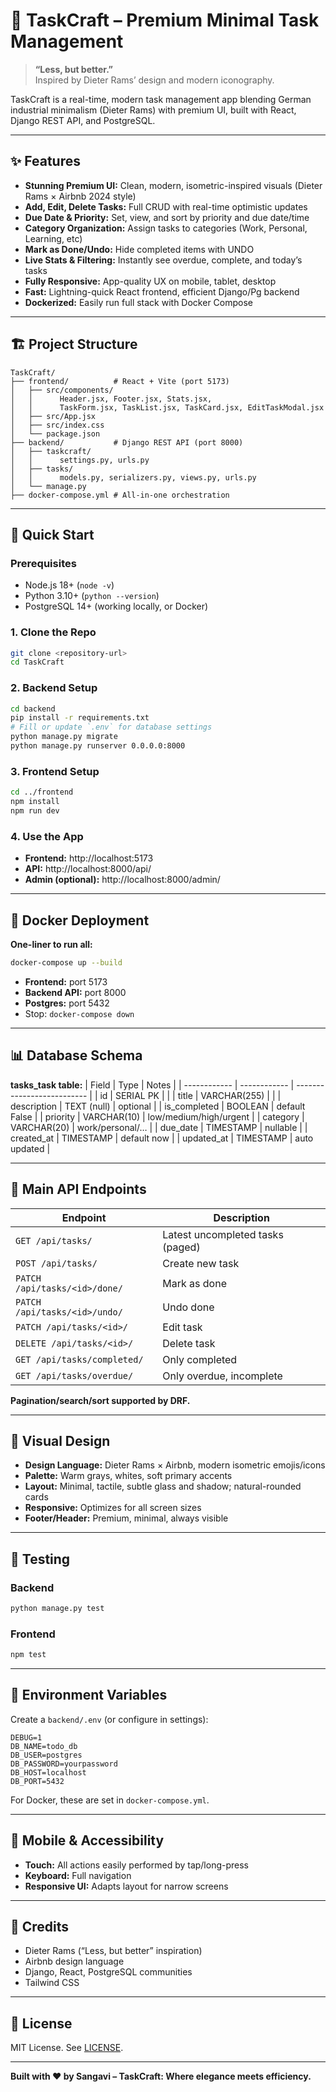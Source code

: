 # 🎯 TaskCraft – Premium Minimal Task Management

> **“Less, but better.”**  
> Inspired by Dieter Rams’ design and modern iconography.

TaskCraft is a real-time, modern task management app blending German industrial minimalism (Dieter Rams) with premium UI, built with React, Django REST API, and PostgreSQL.

---

## ✨ Features

- **Stunning Premium UI:** Clean, modern, isometric-inspired visuals (Dieter Rams × Airbnb 2024 style)
- **Add, Edit, Delete Tasks:** Full CRUD with real-time optimistic updates
- **Due Date & Priority:** Set, view, and sort by priority and due date/time
- **Category Organization:** Assign tasks to categories (Work, Personal, Learning, etc)
- **Mark as Done/Undo:** Hide completed items with UNDO
- **Live Stats & Filtering:** Instantly see overdue, complete, and today’s tasks
- **Fully Responsive:** App-quality UX on mobile, tablet, desktop
- **Fast:** Lightning-quick React frontend, efficient Django/Pg backend
- **Dockerized:** Easily run full stack with Docker Compose

---

## 🏗️ Project Structure

```
TaskCraft/
├── frontend/          # React + Vite (port 5173)
│   ├── src/components/
│   │      Header.jsx, Footer.jsx, Stats.jsx,
│   │      TaskForm.jsx, TaskList.jsx, TaskCard.jsx, EditTaskModal.jsx
│   ├── src/App.jsx
│   ├── src/index.css
│   └── package.json
├── backend/           # Django REST API (port 8000)
│   ├── taskcraft/
│   │      settings.py, urls.py
│   ├── tasks/
│   │      models.py, serializers.py, views.py, urls.py
│   └── manage.py
├── docker-compose.yml # All-in-one orchestration
```

---

## 🚀 Quick Start

### Prerequisites

- Node.js 18+ (`node -v`)
- Python 3.10+ (`python --version`)
- PostgreSQL 14+ (working locally, or Docker)

### 1. Clone the Repo

```bash
git clone <repository-url>
cd TaskCraft
```

### 2. Backend Setup

```bash
cd backend
pip install -r requirements.txt
# Fill or update `.env` for database settings
python manage.py migrate
python manage.py runserver 0.0.0.0:8000
```

### 3. Frontend Setup

```bash
cd ../frontend
npm install
npm run dev
```

### 4. Use the App

- **Frontend:** http://localhost:5173
- **API:** http://localhost:8000/api/
- **Admin (optional):** http://localhost:8000/admin/

---

## 🐳 Docker Deployment

**One-liner to run all:**
```bash
docker-compose up --build
```

- **Frontend:** port 5173
- **Backend API:** port 8000
- **Postgres:** port 5432
- Stop: `docker-compose down`

---

## 📊 Database Schema

**tasks_task table:**
| Field        | Type         | Notes                      |
| ------------ | ------------ | -------------------------- |
| id           | SERIAL PK    |                            |
| title        | VARCHAR(255) |                            |
| description  | TEXT (null)  | optional                   |
| is_completed | BOOLEAN      | default False              |
| priority     | VARCHAR(10)  | low/medium/high/urgent     |
| category     | VARCHAR(20)  | work/personal/…            |
| due_date     | TIMESTAMP    | nullable                   |
| created_at   | TIMESTAMP    | default now                |
| updated_at   | TIMESTAMP    | auto updated               |

---

## 🔌 Main API Endpoints

| Endpoint                       | Description                      |
| ------------------------------ | -------------------------------- |
| `GET /api/tasks/`              | Latest uncompleted tasks (paged) |
| `POST /api/tasks/`             | Create new task                  |
| `PATCH /api/tasks/<id>/done/`  | Mark as done                     |
| `PATCH /api/tasks/<id>/undo/`  | Undo done                        |
| `PATCH /api/tasks/<id>/`       | Edit task                        |
| `DELETE /api/tasks/<id>/`      | Delete task                      |
| `GET /api/tasks/completed/`    | Only completed                   |
| `GET /api/tasks/overdue/`      | Only overdue, incomplete         |

**Pagination/search/sort supported by DRF.**

---

## 🎨 Visual Design

- **Design Language:** Dieter Rams × Airbnb, modern isometric emojis/icons
- **Palette:** Warm grays, whites, soft primary accents
- **Layout:** Minimal, tactile, subtle glass and shadow; natural-rounded cards
- **Responsive:** Optimizes for all screen sizes
- **Footer/Header:** Premium, minimal, always visible

---

## 🧪 Testing

### Backend

```bash
python manage.py test
```

### Frontend

```bash
npm test
```

---

## 🔧 Environment Variables

Create a `backend/.env` (or configure in settings):

```
DEBUG=1
DB_NAME=todo_db
DB_USER=postgres
DB_PASSWORD=yourpassword
DB_HOST=localhost
DB_PORT=5432
```
For Docker, these are set in `docker-compose.yml`.

---

## 📱 Mobile & Accessibility

- **Touch:** All actions easily performed by tap/long-press
- **Keyboard:** Full navigation
- **Responsive UI:** Adapts layout for narrow screens

---

## 🙏 Credits

- Dieter Rams (“Less, but better” inspiration)
- Airbnb design language
- Django, React, PostgreSQL communities
- Tailwind CSS

---

## 📄 License

MIT License. See [LICENSE](LICENSE).

---

**Built with ❤️ by Sangavi – TaskCraft: Where elegance meets efficiency.**
